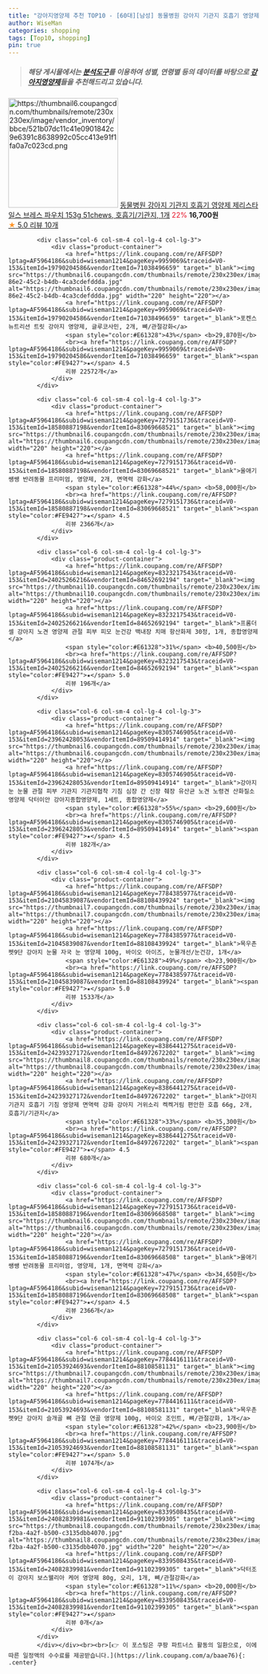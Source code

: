 ```yaml
---
title: "강아지영양제 추천 TOP10 - [60대][남성] 동물병원 강아지 기관지 호흡기 영양제 제리스타일스 브레스 파우치 153g 51chews, 호흡기/기관지, 1개"
author: WiseMan
categories: shopping
tags: [Top10, shopping]
pin: true
---
```


> ##### 해당 게시물에서는 [**분석도구**](https://itemscout.io/)를 이용하여 **성별**, **연령별** 등의 데이터를 바탕으로 [**강아지영양제**](https://link.coupang.com/a/baae76)들을 추천해드리고 있습니다.
<div class="container"><div class="row">
            <div class="col-6 col-sm-4 col-lg-4 col-lg-3">
                <div class="product-container">
                    <a href="https://link.coupang.com/re/AFFSDP?lptag=AF5964186&subid=wiseman1214&pageKey=8361982670&traceid=V0-153&itemId=24126649565&vendorItemId=91176730422" target="_blank"><img src="https://thumbnail6.coupangcdn.com/thumbnails/remote/230x230ex/image/vendor_inventory/bbce/521b07dc11c41e0901842c9e6391c8638992c05cc413e91f1fa0a7c023cd.png" alt="https://thumbnail6.coupangcdn.com/thumbnails/remote/230x230ex/image/vendor_inventory/bbce/521b07dc11c41e0901842c9e6391c8638992c05cc413e91f1fa0a7c023cd.png" width="220" height="220"></a>
                    <a href="https://link.coupang.com/re/AFFSDP?lptag=AF5964186&subid=wiseman1214&pageKey=8361982670&traceid=V0-153&itemId=24126649565&vendorItemId=91176730422" target="_blank">동물병원 강아지 기관지 호흡기 영양제 제리스타일스 브레스 파우치 153g 51chews, 호흡기/기관지, 1개</a>
                    <span style="color:#E61328">22%</span> <b>16,700원</b>
                    <br><a href="https://link.coupang.com/re/AFFSDP?lptag=AF5964186&subid=wiseman1214&pageKey=8361982670&traceid=V0-153&itemId=24126649565&vendorItemId=91176730422" target="_blank"><span style="color:#FE9427">★</span> 5.0
                    리뷰 10개</a>
                </div>
            </div>
            
            <div class="col-6 col-sm-4 col-lg-4 col-lg-3">
                <div class="product-container">
                    <a href="https://link.coupang.com/re/AFFSDP?lptag=AF5964186&subid=wiseman1214&pageKey=9959069&traceid=V0-153&itemId=19790204586&vendorItemId=71038496659" target="_blank"><img src="https://thumbnail6.coupangcdn.com/thumbnails/remote/230x230ex/image/retail/images/2020/07/03/16/2/00b40c91-86e2-45c2-b4db-4ca3cdefddda.jpg" alt="https://thumbnail6.coupangcdn.com/thumbnails/remote/230x230ex/image/retail/images/2020/07/03/16/2/00b40c91-86e2-45c2-b4db-4ca3cdefddda.jpg" width="220" height="220"></a>
                    <a href="https://link.coupang.com/re/AFFSDP?lptag=AF5964186&subid=wiseman1214&pageKey=9959069&traceid=V0-153&itemId=19790204586&vendorItemId=71038496659" target="_blank">포켄스 뉴트리션 트릿 강아지 영양제, 글루코사민, 2개, 뼈/관절강화</a>
                    <span style="color:#E61328">43%</span> <b>29,870원</b>
                    <br><a href="https://link.coupang.com/re/AFFSDP?lptag=AF5964186&subid=wiseman1214&pageKey=9959069&traceid=V0-153&itemId=19790204586&vendorItemId=71038496659" target="_blank"><span style="color:#FE9427">★</span> 4.5
                    리뷰 22572개</a>
                </div>
            </div>
            
            <div class="col-6 col-sm-4 col-lg-4 col-lg-3">
                <div class="product-container">
                    <a href="https://link.coupang.com/re/AFFSDP?lptag=AF5964186&subid=wiseman1214&pageKey=7279151736&traceid=V0-153&itemId=18580887198&vendorItemId=83069668521" target="_blank"><img src="https://thumbnail6.coupangcdn.com/thumbnails/remote/230x230ex/image/vendor_inventory/8f88/cbcf014499cc8c4549e0eea06a1584055fadcd8cbcab43c5450b7081188f.png" alt="https://thumbnail6.coupangcdn.com/thumbnails/remote/230x230ex/image/vendor_inventory/8f88/cbcf014499cc8c4549e0eea06a1584055fadcd8cbcab43c5450b7081188f.png" width="220" height="220"></a>
                    <a href="https://link.coupang.com/re/AFFSDP?lptag=AF5964186&subid=wiseman1214&pageKey=7279151736&traceid=V0-153&itemId=18580887198&vendorItemId=83069668521" target="_blank">울애기쌩쌩 반려동물 프리미엄, 영양제, 2개, 면역력 강화</a>
                    <span style="color:#E61328">44%</span> <b>58,000원</b>
                    <br><a href="https://link.coupang.com/re/AFFSDP?lptag=AF5964186&subid=wiseman1214&pageKey=7279151736&traceid=V0-153&itemId=18580887198&vendorItemId=83069668521" target="_blank"><span style="color:#FE9427">★</span> 4.5
                    리뷰 2366개</a>
                </div>
            </div>
            
            <div class="col-6 col-sm-4 col-lg-4 col-lg-3">
                <div class="product-container">
                    <a href="https://link.coupang.com/re/AFFSDP?lptag=AF5964186&subid=wiseman1214&pageKey=8323217543&traceid=V0-153&itemId=24025266216&vendorItemId=84652692194" target="_blank"><img src="https://thumbnail10.coupangcdn.com/thumbnails/remote/230x230ex/image/vendor_inventory/b776/1c38cb356b01a9c15d7c5229a3ca58e325d2d56f43a379742a8cec294abd.jpg" alt="https://thumbnail10.coupangcdn.com/thumbnails/remote/230x230ex/image/vendor_inventory/b776/1c38cb356b01a9c15d7c5229a3ca58e325d2d56f43a379742a8cec294abd.jpg" width="220" height="220"></a>
                    <a href="https://link.coupang.com/re/AFFSDP?lptag=AF5964186&subid=wiseman1214&pageKey=8323217543&traceid=V0-153&itemId=24025266216&vendorItemId=84652692194" target="_blank">프롬더셀 강아지 노견 영양제 관절 피부 피모 눈건강 백내장 치매 항산화제 30정, 1개, 종합영양제</a>
                    <span style="color:#E61328">31%</span> <b>40,500원</b>
                    <br><a href="https://link.coupang.com/re/AFFSDP?lptag=AF5964186&subid=wiseman1214&pageKey=8323217543&traceid=V0-153&itemId=24025266216&vendorItemId=84652692194" target="_blank"><span style="color:#FE9427">★</span> 5.0
                    리뷰 196개</a>
                </div>
            </div>
            
            <div class="col-6 col-sm-4 col-lg-4 col-lg-3">
                <div class="product-container">
                    <a href="https://link.coupang.com/re/AFFSDP?lptag=AF5964186&subid=wiseman1214&pageKey=8305746905&traceid=V0-153&itemId=23962428053&vendorItemId=89509414914" target="_blank"><img src="https://thumbnail6.coupangcdn.com/thumbnails/remote/230x230ex/image/vendor_inventory/0235/5055470bad98f52dc710a6b6631e203278010ae396fcc535e9cce541d2c9.jpg" alt="https://thumbnail6.coupangcdn.com/thumbnails/remote/230x230ex/image/vendor_inventory/0235/5055470bad98f52dc710a6b6631e203278010ae396fcc535e9cce541d2c9.jpg" width="220" height="220"></a>
                    <a href="https://link.coupang.com/re/AFFSDP?lptag=AF5964186&subid=wiseman1214&pageKey=8305746905&traceid=V0-153&itemId=23962428053&vendorItemId=89509414914" target="_blank">강아지 눈 눈물 관절 피부 기관지 기관지협착 기침 심장 간 신장 췌장 유산균 노견 노령견 산화질소 영양제 닥터이안 강아지종합영양제, 1세트, 종합영양제</a>
                    <span style="color:#E61328">55%</span> <b>29,600원</b>
                    <br><a href="https://link.coupang.com/re/AFFSDP?lptag=AF5964186&subid=wiseman1214&pageKey=8305746905&traceid=V0-153&itemId=23962428053&vendorItemId=89509414914" target="_blank"><span style="color:#FE9427">★</span> 4.5
                    리뷰 182개</a>
                </div>
            </div>
            
            <div class="col-6 col-sm-4 col-lg-4 col-lg-3">
                <div class="product-container">
                    <a href="https://link.coupang.com/re/AFFSDP?lptag=AF5964186&subid=wiseman1214&pageKey=7784385977&traceid=V0-153&itemId=21045839087&vendorItemId=88108439924" target="_blank"><img src="https://thumbnail7.coupangcdn.com/thumbnails/remote/230x230ex/image/vendor_inventory/d52d/27c4b918eeda540bf6d830eb56cf15212dd998f3a64daed7f126bc5292ce.jpg" alt="https://thumbnail7.coupangcdn.com/thumbnails/remote/230x230ex/image/vendor_inventory/d52d/27c4b918eeda540bf6d830eb56cf15212dd998f3a64daed7f126bc5292ce.jpg" width="220" height="220"></a>
                    <a href="https://link.coupang.com/re/AFFSDP?lptag=AF5964186&subid=wiseman1214&pageKey=7784385977&traceid=V0-153&itemId=21045839087&vendorItemId=88108439924" target="_blank">목우촌 펫9단 강아지 눈물 자국 눈 영양제 100g, 바이오 아이즈, 눈물개선/눈건강, 1개</a>
                    <span style="color:#E61328">49%</span> <b>23,900원</b>
                    <br><a href="https://link.coupang.com/re/AFFSDP?lptag=AF5964186&subid=wiseman1214&pageKey=7784385977&traceid=V0-153&itemId=21045839087&vendorItemId=88108439924" target="_blank"><span style="color:#FE9427">★</span> 5.0
                    리뷰 1533개</a>
                </div>
            </div>
            
            <div class="col-6 col-sm-4 col-lg-4 col-lg-3">
                <div class="product-container">
                    <a href="https://link.coupang.com/re/AFFSDP?lptag=AF5964186&subid=wiseman1214&pageKey=8386441275&traceid=V0-153&itemId=24239327172&vendorItemId=84972672202" target="_blank"><img src="https://thumbnail8.coupangcdn.com/thumbnails/remote/230x230ex/image/vendor_inventory/c4e5/9dcca7529f81050f5b34fff4f06a0d9f5c93fe51b8800901876c847ea56b.png" alt="https://thumbnail8.coupangcdn.com/thumbnails/remote/230x230ex/image/vendor_inventory/c4e5/9dcca7529f81050f5b34fff4f06a0d9f5c93fe51b8800901876c847ea56b.png" width="220" height="220"></a>
                    <a href="https://link.coupang.com/re/AFFSDP?lptag=AF5964186&subid=wiseman1214&pageKey=8386441275&traceid=V0-153&itemId=24239327172&vendorItemId=84972672202" target="_blank">강아지 기관지 호흡기 기침 영양제 면역력 강화 강아지 거위소리 켁켁거림 편안한 호흡 66g, 2개, 호흡기/기관지</a>
                    <span style="color:#E61328">33%</span> <b>35,300원</b>
                    <br><a href="https://link.coupang.com/re/AFFSDP?lptag=AF5964186&subid=wiseman1214&pageKey=8386441275&traceid=V0-153&itemId=24239327172&vendorItemId=84972672202" target="_blank"><span style="color:#FE9427">★</span> 4.5
                    리뷰 680개</a>
                </div>
            </div>
            
            <div class="col-6 col-sm-4 col-lg-4 col-lg-3">
                <div class="product-container">
                    <a href="https://link.coupang.com/re/AFFSDP?lptag=AF5964186&subid=wiseman1214&pageKey=7279151736&traceid=V0-153&itemId=18580887196&vendorItemId=83069668508" target="_blank"><img src="https://thumbnail6.coupangcdn.com/thumbnails/remote/230x230ex/image/vendor_inventory/8f88/cbcf014499cc8c4549e0eea06a1584055fadcd8cbcab43c5450b7081188f.png" alt="https://thumbnail6.coupangcdn.com/thumbnails/remote/230x230ex/image/vendor_inventory/8f88/cbcf014499cc8c4549e0eea06a1584055fadcd8cbcab43c5450b7081188f.png" width="220" height="220"></a>
                    <a href="https://link.coupang.com/re/AFFSDP?lptag=AF5964186&subid=wiseman1214&pageKey=7279151736&traceid=V0-153&itemId=18580887196&vendorItemId=83069668508" target="_blank">울애기쌩쌩 반려동물 프리미엄, 영양제, 1개, 면역력 강화</a>
                    <span style="color:#E61328">47%</span> <b>34,650원</b>
                    <br><a href="https://link.coupang.com/re/AFFSDP?lptag=AF5964186&subid=wiseman1214&pageKey=7279151736&traceid=V0-153&itemId=18580887196&vendorItemId=83069668508" target="_blank"><span style="color:#FE9427">★</span> 4.5
                    리뷰 2366개</a>
                </div>
            </div>
            
            <div class="col-6 col-sm-4 col-lg-4 col-lg-3">
                <div class="product-container">
                    <a href="https://link.coupang.com/re/AFFSDP?lptag=AF5964186&subid=wiseman1214&pageKey=7784416111&traceid=V0-153&itemId=21053924693&vendorItemId=88108581131" target="_blank"><img src="https://thumbnail7.coupangcdn.com/thumbnails/remote/230x230ex/image/vendor_inventory/e182/7852e9bd5405e8ba27f57010619b944621c9c7b72301ea43df73bf15db6c.jpg" alt="https://thumbnail7.coupangcdn.com/thumbnails/remote/230x230ex/image/vendor_inventory/e182/7852e9bd5405e8ba27f57010619b944621c9c7b72301ea43df73bf15db6c.jpg" width="220" height="220"></a>
                    <a href="https://link.coupang.com/re/AFFSDP?lptag=AF5964186&subid=wiseman1214&pageKey=7784416111&traceid=V0-153&itemId=21053924693&vendorItemId=88108581131" target="_blank">목우촌 펫9단 강아지 슬개골 뼈 관절 연골 영양제 100g, 바이오 조인트, 뼈/관절강화, 1개</a>
                    <span style="color:#E61328">42%</span> <b>23,900원</b>
                    <br><a href="https://link.coupang.com/re/AFFSDP?lptag=AF5964186&subid=wiseman1214&pageKey=7784416111&traceid=V0-153&itemId=21053924693&vendorItemId=88108581131" target="_blank"><span style="color:#FE9427">★</span> 5.0
                    리뷰 1074개</a>
                </div>
            </div>
            
            <div class="col-6 col-sm-4 col-lg-4 col-lg-3">
                <div class="product-container">
                    <a href="https://link.coupang.com/re/AFFSDP?lptag=AF5964186&subid=wiseman1214&pageKey=8339508435&traceid=V0-153&itemId=24082839981&vendorItemId=91102399305" target="_blank"><img src="https://thumbnail8.coupangcdn.com/thumbnails/remote/230x230ex/image/retail/images/2024/09/12/9/4/34a5b84e-f2ba-4a2f-b500-c3135dbb4070.jpg" alt="https://thumbnail8.coupangcdn.com/thumbnails/remote/230x230ex/image/retail/images/2024/09/12/9/4/34a5b84e-f2ba-4a2f-b500-c3135dbb4070.jpg" width="220" height="220"></a>
                    <a href="https://link.coupang.com/re/AFFSDP?lptag=AF5964186&subid=wiseman1214&pageKey=8339508435&traceid=V0-153&itemId=24082839981&vendorItemId=91102399305" target="_blank">닥터조이 강아지 보스웰리아 케어 영양제 80g, 오리, 1개, 뼈/관절강화</a>
                    <span style="color:#E61328">11%</span> <b>20,000원</b>
                    <br><a href="https://link.coupang.com/re/AFFSDP?lptag=AF5964186&subid=wiseman1214&pageKey=8339508435&traceid=V0-153&itemId=24082839981&vendorItemId=91102399305" target="_blank"><span style="color:#FE9427">★</span> 
                    리뷰 0개</a>
                </div>
            </div>
            </div></div><br><br>[👉 이 포스팅은 쿠팡 파트너스 활동의 일환으로, 이에 따른 일정액의 수수료를 제공받습니다.](https://link.coupang.com/a/baae76){: .center}